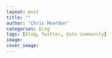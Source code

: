 ```yaml
---
layout: post
title: ""
author: "Chris Meardon"
categories: blog
tags: [blog, twitter, data community]
image: 
cover_image: 
---
```



